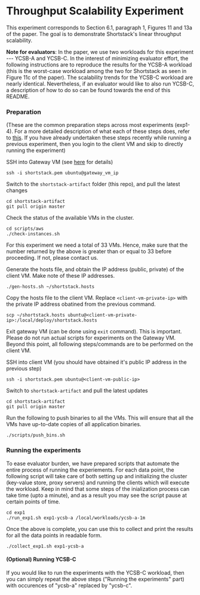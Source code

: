 # Throughput Scalability Experiment

This experiment corresponds to Section 6.1, paragraph 1, Figures 11 and 13a of the paper. The goal is to demonstrate Shortstack's linear throughput scalability.

**Note for evaluators**: In the paper, we use two workloads for this experiment --- YCSB-A and YCSB-C. In the interest of minimizing evaluator effort, the following instructions are to reproduce the results for the YCSB-A workload (this is the worst-case workload among the two for Shortstack as seen in Figure 11c of the paper). The scalability trends for the YCSB-C workload are nearly identical. Nevertheless, if an evaluator would like to also run YCSB-C, a description of how to do so can be found towards the end of this README.

### Preparation

(These are the common preparation steps across most experiments (exp1-4). For a more detailed description of what each of these steps does, refer to [this](../hello_world/README.md). If you have already undertaken these steps recently while running a previous experiment, then you login to the client VM and skip to directly running the experiment)

SSH into Gateway VM (see [here](../docs/aws_info.md) for details)

```
ssh -i shortstack.pem ubuntu@gateway_vm_ip
```

Switch to the `shortstack-artifact` folder (this repo), and pull the latest changes

```
cd shortstack-artifact
git pull origin master
```

Check the status of the available VMs in the cluster. 

```
cd scripts/aws
./check-instances.sh
```

For this experiment we need a total of 33 VMs. Hence, make sure that the number returned by the above is greater than or equal to 33 before proceeding. If not, please contact us.

Generate the hosts file, and obtain the IP address (public, private) of the client VM.  Make note of these IP addresses.  

```
./gen-hosts.sh ~/shortstack.hosts
```

Copy the hosts file to the client VM. Replace `<client-vm-private-ip>` with the private IP address obatined from the previous command.

```
scp ~/shortstack.hosts ubuntu@<client-vm-private-ip>:/local/deploy/shortstack.hosts
```

Exit gateway VM (can be done using `exit` command). This is important. Please do not run actual scripts for experiments on the Gateway VM. Beyond this point, all following steps/commands are to be performed on the client VM.

SSH into client VM (you should have obtained it's public IP address in the previous step)
  
```
ssh -i shortstack.pem ubuntu@<client-vm-public-ip>
```

Switch to `shortstack-artifact` and pull the latest updates

```
cd shortstack-artifact
git pull origin master
```

Run the following to push binaries to all the VMs. This will ensure that all the VMs have up-to-date copies of all application binaries. 

```
./scripts/push_bins.sh
```

### Running the experiments

To ease evaluator burden, we have prepared scripts that automate the entire process of running the experiements. For each data point, the following script will take care of both setting up and initializing the cluster (key-value store, proxy servers) and running the clients which will execute the workload. Keep in mind that some steps of the inialization process can take time (upto a minute), and as a result you may see the script pause at certain points of time. 

```
cd exp1
./run_exp1.sh exp1-ycsb-a /local/workloads/ycsb-a-1m
```

Once the above is complete, you can use this to collect and print the results for all the data points in readable form.

```
./collect_exp1.sh exp1-ycsb-a
```

#### (Optional) Running YCSB-C
If you would like to run the experiments with the YCSB-C workload, then you can simply repeat the above steps ("Running the experiments" part) with occurences of "ycsb-a" replaced by "ycsb-c".



